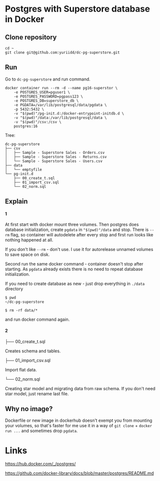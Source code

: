# Postgres with Superstore database in Docker

## Clone repository

```shell
cd ~
git clone git@github.com:yuriidd/dc-pg-superstore.git
```

## Run

Go to `dc-pg-superstore` and run command.
  
```shell
docker container run --rm -d --name pg16-superstor \
    -e POSTGRES_USER=pguser1 \
    -e POSTGRES_PASSWORD=pgpass123 \
    -e POSTGRES_DB=superstore_db \
    -e PGDATA=/var/lib/postgresql/data/pgdata \
    -p 5432:5432 \
    -v "$(pwd)"/pg-init.d:/docker-entrypoint-initdb.d \
    -v "$(pwd)"/data:/var/lib/postgresql/data \
    -v "$(pwd)"/csv:/csv \
    postgres:16
```

Tree:

```shell
dc-pg-superstore
├── csv
│   ├── Sample - Superstore Sales - Orders.csv
│   ├── Sample - Superstore Sales - Returns.csv
│   └── Sample - Superstore Sales - Users.csv
├── data
│   └── emptyfile
└── pg-init.d
    ├── 00_create_t.sql
    ├── 01_import_csv.sql
    └── 02_norm.sql
```


## Explain

#### 1

At first start with docker mount three volumes. Then postgres does database initialization, create `pgdata` in `"$(pwd)"/data` and stop. There is `--rm` flag, so container will autodelete after every stop and first run looks like nothing happened at all. 

If you don't like `--rm` - don't use. I use it for autorelease unnamed volumes to save space on disk.

Second run the same docker command - container doesn't stop after starting. As `pgdata` already exists there is no need to repeat database initialization.

If you need to create database as new - just drop everything in `./data` directory

```shell
$ pwd 
~/dc-pg-superstore

$ rm -rf data/* 
```

and run docker command again.

#### 2

├── 00_create_t.sql

Creates schema and tables.

├── 01_import_csv.sql

Import flat data.

└── 02_norm.sql

Creating star model and migrating data from raw schema. If you don't need star model, just rename last file.

## Why no image?

Dockerfile or new image in dockerhub doesn't exempt you from mounting your volumes, so that's faster for me use it in a way of `git clone` + `docker run ...` and sometimes drop `pgdata`.

# Links

https://hub.docker.com/_/postgres/

https://github.com/docker-library/docs/blob/master/postgres/README.md
